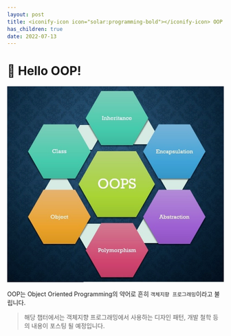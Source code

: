 ```yaml
---
layout: post
title: <iconify-icon icon="solar:programming-bold"></iconify-icon> OOP
has_children: true
date: 2022-07-13
---
```


# 👋 Hello OOP!
![img.png](/assets/images/oop/img.png)

OOP는 Object Oriented Programming의 약어로 흔히 `객체지향 프로그래밍`이라고 불립니다.

> 해당 챕터에서는 객체지향 프로그래밍에서 사용하는 디자인 패턴, 개발 철학 등의 내용이 포스팅 될 예정입니다.
